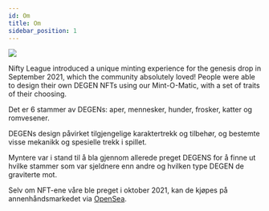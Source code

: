 ```yaml
---
id: Om
title: Om
sidebar_position: 1
---
```


![](/img/mintomatic.gif)

Nifty League introduced a unique minting experience for the genesis drop in September 2021, which the community absolutely loved! People were able to design their own DEGEN NFTs using our Mint-O-Matic, with a set of traits of their choosing.

Det er 6 stammer av DEGENs: aper, mennesker, hunder, frosker, katter og romvesener.

DEGENs design påvirket tilgjengelige karaktertrekk og tilbehør, og bestemte visse mekanikk og spesielle trekk i spillet.

Myntere var i stand til å bla gjennom allerede preget DEGENS for å finne ut hvilke stammer som var sjeldnere enn andre og hvilken type DEGEN de graviterte mot.

Selv om NFT-ene våre ble preget i oktober 2021, kan de kjøpes på annenhåndsmarkedet via [OpenSea](https://opensea.io/collection/niftydegen).

